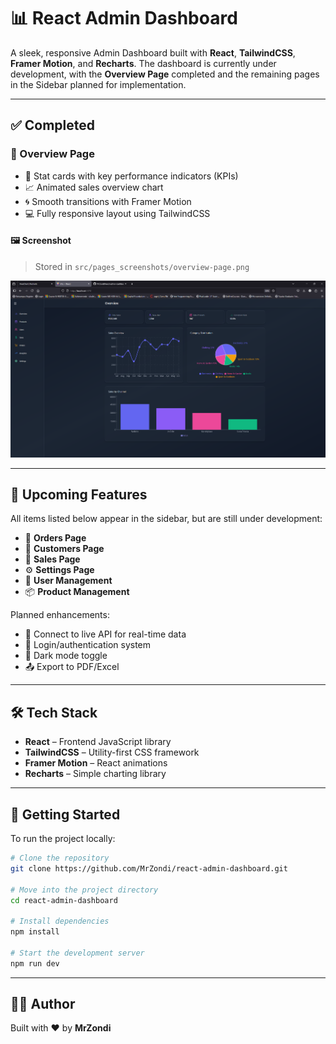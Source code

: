 
# 📊 React Admin Dashboard

A sleek, responsive Admin Dashboard built with **React**, **TailwindCSS**, **Framer Motion**, and **Recharts**. The dashboard is currently under development, with the **Overview Page** completed and the remaining pages in the Sidebar planned for implementation.

---

## ✅ Completed

### 🧭 Overview Page

- 🎯 Stat cards with key performance indicators (KPIs)
- 📈 Animated sales overview chart
- 🌀 Smooth transitions with Framer Motion
- 💻 Fully responsive layout using TailwindCSS

#### 🖼️ Screenshot
> Stored in `src/pages_screenshots/overview-page.png`

![Overview Page](./src/pages_screenshots/OverviewPage.png)

---

## 🔧 Upcoming Features

All items listed below appear in the sidebar, but are still under development:

- 🛒 **Orders Page**
- 🧍 **Customers Page**
- 💸 **Sales Page**
- ⚙️ **Settings Page**
- 👤 **User Management**
- 📦 **Product Management**

Planned enhancements:

- 📡 Connect to live API for real-time data
- 🔐 Login/authentication system
- 🌙 Dark mode toggle
- 📤 Export to PDF/Excel

---

## 🛠️ Tech Stack

- **React** – Frontend JavaScript library
- **TailwindCSS** – Utility-first CSS framework
- **Framer Motion** – React animations
- **Recharts** – Simple charting library

---

## 🚀 Getting Started

To run the project locally:

```bash
# Clone the repository
git clone https://github.com/MrZondi/react-admin-dashboard.git

# Move into the project directory
cd react-admin-dashboard

# Install dependencies
npm install

# Start the development server
npm run dev
```

---

## 👨‍💻 Author

Built with ❤️ by **MrZondi**

